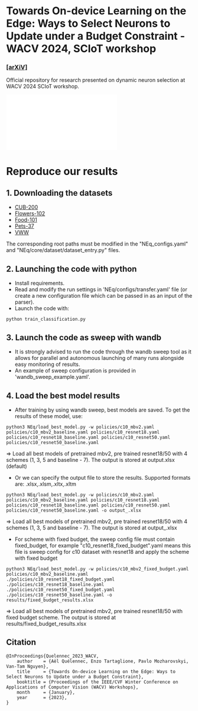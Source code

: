 # Towards On-device Learning on the Edge: Ways to Select Neurons to Update under a Budget Constraint - WACV 2024, SCIoT workshop

### [[arXiV]](https://arxiv.org/abs/2312.05282)

Official repository for research presented on dynamic neuron selection at WACV 2024 SCIoT workshop.

![](figures/teaser-2.pdf)

# Reproduce our results

## 1. Downloading the datasets

* [CUB-200](https://data.caltech.edu/records/65de6-vp158)
* [Flowers-102](https://www.robots.ox.ac.uk/~vgg/data/flowers/102/index.html)
* [Food-101](https://data.vision.ee.ethz.ch/cvl/datasets_extra/food-101/)
* [Pets-37](https://www.robots.ox.ac.uk/~vgg/data/pets/)
* [VWW](https://github.com/Mxbonn/visualwakewords)

The corresponding root paths must be modified in the "NEq_configs.yaml" and "NEq/core/dataset/dataset_entry.py" files.

## 2. Launching the code with python

* Install requirements.
* Read and modify the run settings in 'NEq/configs/transfer.yaml' file (or create a new configuration file which can be passed in as an input of the parser).
* Launch the code with:

`python train_classification.py`

## 3. Launch the code as sweep with wandb

* It is strongly advised to run the code through the wandb sweep tool as it allows for parallel and autonomous launching of many runs alongside easy monitoring of results.
* An example of sweep configuration is provided in 'wandb_sweep_example.yaml'.

## 4. Load the best model results

* After training by using wandb sweep, best models are saved. To get the results of these model, use:

`python3 NEq/load_best_model.py -w policies/c10_mbv2.yaml policies/c10_mbv2_baseline.yaml policies/c10_resnet18.yaml policies/c10_resnet18_baseline.yaml policies/c10_resnet50.yaml policies/c10_resnet50_baseline.yaml`

=> Load all best models of pretrained mbv2, pre trained resnet18/50 with 4 schemes (1, 3, 5 and baseline - 7). The output is stored at output.xlsx (default)

* Or we can specify the output file to store the results. Supported formats are: .xlsx,.xlsm,.xltx,.xltm

`python3 NEq/load_best_model.py -w policies/c10_mbv2.yaml policies/c10_mbv2_baseline.yaml policies/c10_resnet18.yaml policies/c10_resnet18_baseline.yaml policies/c10_resnet50.yaml policies/c10_resnet50_baseline.yaml -o output_.xlsx`

=> Load all best models of pretrained mbv2, pre trained resnet18/50 with 4 schemes (1, 3, 5 and baseline - 7). The output is stored at output_.xlsx

* For scheme with fixed budget, the sweep config file must contain fixed_budget, for example "c10_resnet18_fixed_budget".yaml means this file is sweep config for c10 dataset with resnet18 and apply the scheme with fixed budget

 `python3 NEq/load_best_model.py -w policies/c10_mbv2_fixed_budget.yaml policies/c10_mbv2_baseline.yaml ./policies/c10_resnet18_fixed_budget.yaml ./policies/c10_resnet18_baseline.yaml ./policies/c10_resnet50_fixed_budget.yaml ./policies/c10_resnet50_baseline.yaml -o results/fixed_budget_results.xlsx`

 => Load all best models of pretrained mbv2, pre trained resnet18/50 with fixed budget scheme. The output is stored at results/fixed_budget_results.xlsx

## Citation

```
@InProceedings{Quelennec_2023_WACV,
    author    = {Aël Quélennec, Enzo Tartaglione, Pavlo Mozharovskyi, Van-Tam Nguyen},
    title     = {Towards On-device Learning on the Edge: Ways to Select Neurons to Update under a Budget Constraint},
    booktitle = {Proceedings of the IEEE/CVF Winter Conference on Applications of Computer Vision (WACV) Workshops},
    month     = {January},
    year      = {2023},
}
```
